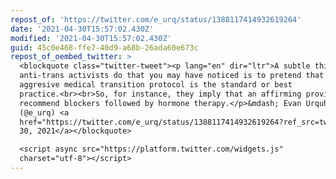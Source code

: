 ```yaml
---
repost_of: 'https://twitter.com/e_urq/status/1388117414932619264'
date: '2021-04-30T15:57:02.430Z'
modified: '2021-04-30T15:57:02.430Z'
guid: 45c0e468-ffe7-40d9-a68b-26ada60e673c
repost_of_oembed_twitter: >
  <blockquote class="twitter-tweet"><p lang="en" dir="ltr">A subtle thing
  anti-trans activists do that you may have noticed is to pretend that the most
  aggresive medical transition protocol is the standard or best
  practice.<br><br>So, for instance, they imply that an affirming provider would
  recommend blockers followed by hormone therapy.</p>&mdash; Evan Urquhart
  (@e_urq) <a
  href="https://twitter.com/e_urq/status/1388117414932619264?ref_src=twsrc%5Etfw">April
  30, 2021</a></blockquote>

  <script async src="https://platform.twitter.com/widgets.js"
  charset="utf-8"></script>
---
```

 
